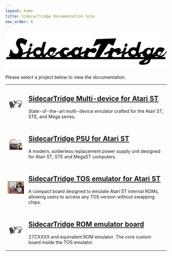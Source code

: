 ```yaml
---
layout: home
title: SidecarTridge Documentation Site
nav_order: 0
---
```



![SidecarTridge TOS](/assets/images/SIDECARTRIDGE_TEXT_1920x416_BLACK.png)

Please select a project below to view the documentation.

<table style="border-collapse: collapse; border: 0;">
    <tr>
        <td style="border: none;">
            <img src="/sidecartridge-multidevice/assets/images/board-2.1.0-developers-perspective-thumbnail.png" alt="SidecarTridge multi-device thumbnail" style="vertical-align: middle; width: 128px"> 
        </td>
        <td style="border: none;">
            <h2><a href="/sidecartridge-multidevice/">SidecarTridge Multi-device for Atari ST</a></h2>
            <p>State-of-the-art multi-device emulator crafted for the Atari ST, STE, and Mega series.</p>
        </td>
    </tr>
    <tr>
        <td style="border: none;">
            <img src="/sidecartridge-psu/assets/images/psu_kit_top-thumbnail.png" alt="SidecarTridge PSU thumbnail" style="vertical-align: middle; width: 128px"> 
        </td>
        <td style="border: none;">
            <h2><a href="/sidecartridge-psu/">SidecarTridge PSU for Atari ST</a></h2>
            <p>A modern, solderless replacement power supply unit designed for Atari ST, STE and MegaST computers.</p>
        </td>
    </tr>
    <tr>
        <td style="border: none;">
            <img src="/sidecartridge-tos/assets/images/sidecartridge-kit-thumbnail.png" alt="SidecarTridge TOS thumbnail" style="vertical-align: middle; width: 128px"> 
        </td>
        <td style="border: none;">
            <h2><a href="/sidecartridge-tos/">SidecarTridge TOS emulator for Atari ST</a></h2>
            <p>A compact board designed to emulate Atari ST internal ROMs, allowing users to access any TOS version without swapping chips.</p>
        </td>
    </tr>
    <tr>
        <td style="border: none;">
            <img src="/sidecartridge-multidevice/assets/images/board-2.1.0-developers-perspective-thumbnail.png" alt="SidecarTridge ROM thumbnail" style="vertical-align: middle; width: 128px"> 
        </td>
        <td style="border: none;">
            <h2><a href="/sidecartridge-rom/">SidecarTridge ROM emulator board</a></h2>
            <p>27CXXXX and equivalent ROM emulator. The core custom board inside the TOS emulator.</p>
        </td>
    </tr>
</table>
